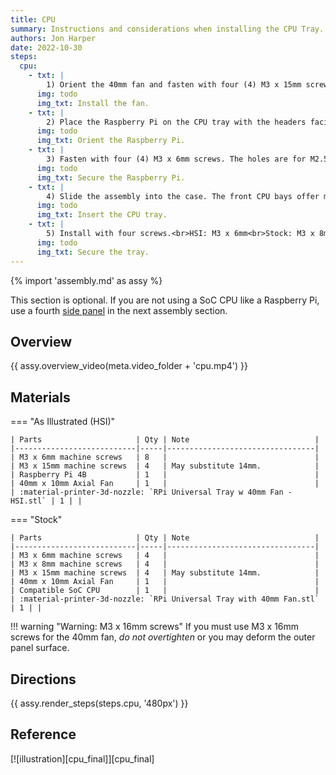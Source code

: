 ```yaml
---
title: CPU
summary: Instructions and considerations when installing the CPU Tray.
authors: Jon Harper
date: 2022-10-30
steps:
  cpu:
    - txt: |
        1) Orient the 40mm fan and fasten with four (4) M3 x 15mm screws.
      img: todo
      img_txt: Install the fan.
    - txt: |
        2) Place the Raspberry Pi on the CPU tray with the headers facing away from the fan.
      img: todo
      img_txt: Orient the Raspberry Pi.
    - txt: |
        3) Fasten with four (4) M3 x 6mm screws. The holes are for M2.5 screws but will bore out easily for M3 screws.
      img: todo
      img_txt: Secure the Raspberry Pi.
    - txt: |
        4) Slide the assembly into the case. The front CPU bays offer more room for connectors, but any CPU bay work.
      img: todo
      img_txt: Insert the CPU tray.
    - txt: |
        5) Install with four screws.<br>HSI: M3 x 6mm<br>Stock: M3 x 8mm
      img: todo
      img_txt: Secure the tray.
---
```


{% import 'assembly.md' as assy %}

This section is optional. If you are not using a SoC CPU like a Raspberry Pi, use a fourth [side panel][side] in the next assembly section.

## Overview

{{ assy.overview_video(meta.video_folder + 'cpu.mp4') }}

## Materials

=== "As Illustrated (HSI)"

    | Parts                     | Qty | Note                            |
    |---------------------------|-----|---------------------------------|
    | M3 x 6mm machine screws   | 8   |                                 |
    | M3 x 15mm machine screws  | 4   | May substitute 14mm.            |
    | Raspberry Pi 4B           | 1   |                                 |
    | 40mm x 10mm Axial Fan     | 1   |                                 |
    | :material-printer-3d-nozzle: `RPi Universal Tray w 40mm Fan - HSI.stl` | 1 | |

=== "Stock"

    | Parts                     | Qty | Note                            |
    |---------------------------|-----|---------------------------------|
    | M3 x 6mm machine screws   | 4   |                                 |
    | M3 x 8mm machine screws   | 4   |                                 |
    | M3 x 15mm machine screws  | 4   | May substitute 14mm.            |
    | 40mm x 10mm Axial Fan     | 1   |                                 |
    | Compatible SoC CPU        | 1   |                                 |
    | :material-printer-3d-nozzle: `RPi Universal Tray with 40mm Fan.stl` | 1 | |

!!! warning "Warning: M3 x 16mm screws"
    If you must use M3 x 16mm screws for the 40mm fan, *do not overtighten* or you may deform the outer panel surface.

## Directions
                                                            
{{ assy.render_steps(steps.cpu, '480px') }}

## Reference

[![illustration][cpu_final]][cpu_final]

[side]: side.md


